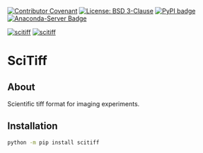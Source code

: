 [![Contributor Covenant](https://img.shields.io/badge/Contributor%20Covenant-2.1-4baaaa.svg)](CODE_OF_CONDUCT.md)
[![License: BSD 3-Clause](https://img.shields.io/badge/License-BSD%203--Clause-blue.svg)](LICENSE)
[![PyPI badge](http://img.shields.io/pypi/v/scitiff.svg)](https://pypi.python.org/pypi/scitiff)
[![Anaconda-Server Badge](https://anaconda.org/conda-forge/scitiff/badges/version.svg)](https://anaconda.org/conda-forge/scitiff)

[![scitiff](https://github.com/scipp/scitiff/actions/workflows/nightly_at_main.yml/badge.svg?branch=main)](https://github.com/scipp/scitiff/actions/workflows/nightly_at_main.yml)
[![scitiff](https://github.com/scipp/scitiff/actions/workflows/nightly_at_release.yml/badge.svg?branch=main)](https://github.com/scipp/scitiff/actions/workflows/nightly_at_release.yml)

# SciTiff

## About

Scientific tiff format for imaging experiments.

## Installation

```sh
python -m pip install scitiff
```

